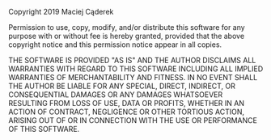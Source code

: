 Copyright 2019 Maciej Cąderek

Permission to use, copy, modify, and/or distribute this software
for any purpose with or without fee is hereby granted,
provided that the above copyright notice
and this permission notice appear in all copies.

THE SOFTWARE IS PROVIDED "AS IS" AND THE AUTHOR DISCLAIMS ALL WARRANTIES
WITH REGARD TO THIS SOFTWARE INCLUDING ALL IMPLIED WARRANTIES
OF MERCHANTABILITY AND FITNESS.
IN NO EVENT SHALL THE AUTHOR BE LIABLE FOR ANY SPECIAL, DIRECT, INDIRECT,
OR CONSEQUENTIAL DAMAGES OR ANY DAMAGES WHATSOEVER RESULTING FROM LOSS OF USE,
DATA OR PROFITS, WHETHER IN AN ACTION OF CONTRACT,
NEGLIGENCE OR OTHER TORTIOUS ACTION, ARISING OUT OF
OR IN CONNECTION WITH THE USE OR PERFORMANCE OF THIS SOFTWARE.